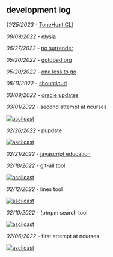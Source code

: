 
## development log

*11/25/2023* - [ToneHunt CLI](https://github.com/ixc7/ToneHunt)

*08/09/2022* - [elysia](https://yewtu.be/watch?v=mlwm4PijbgM)

*06/27/2022* - [no surrender](https://yewtu.be/watch?v=MZTfrrVz3BY)

*05/20/2022* - [gotobed.org](https://gotobed.org/)

*05/20/2022* - [one less to go](https://devnull-as-a-service.com/one-less-to-go.sh)

*05/11/2022* - [shoutcloud](http://shoutcloud.io)

*03/09/2022* - [oracle updates](https://www.youtube.com/watch?v=kHW58D-_O64)

*03/01/2022* - second attempt at ncurses  

[![asciicast](https://asciinema.org/a/473114.svg)](https://asciinema.org/a/473114)  

*02/26/2022* - pupdate

[![asciicast](https://asciinema.org/a/472051.svg)](https://asciinema.org/a/472051)  

*02/21/2022* - [javascript education](https://www.youtube.com/watch?v=Uo3cL4nrGOk)  

*02/18/2022* - git-all tool  

[![asciicast](https://asciinema.org/a/469920.svg)](https://asciinema.org/a/469920)

*02/12/2022* - lines tool  

[![asciicast](https://asciinema.org/a/468638.svg)](https://asciinema.org/a/468638)

*02/10/2022* - (p)npm search tool  

[![asciicast](https://asciinema.org/a/468256.svg)](https://asciinema.org/a/468256)

*02/06/2022* - first attempt at ncurses  

[![asciicast](https://asciinema.org/a/466879.svg)](https://asciinema.org/a/466879)
